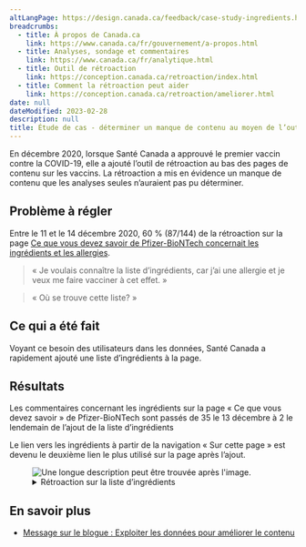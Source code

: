 ```yaml
---
altLangPage: https://design.canada.ca/feedback/case-study-ingredients.html
breadcrumbs:
  - title: À propos de Canada.ca
    link: https://www.canada.ca/fr/gouvernement/a-propos.html
  - title: Analyses, sondage et commentaires
    link: https://www.canada.ca/fr/analytique.html
  - title: Outil de rétroaction
    link: https://conception.canada.ca/retroaction/index.html
  - title: Comment la rétroaction peut aider
    link: https://conception.canada.ca/retroaction/ameliorer.html
date: null
dateModified: 2023-02-28
description: null
title: Étude de cas - déterminer un manque de contenu au moyen de l’outil de rétroaction sur la page
---
```


En décembre 2020, lorsque Santé Canada a approuvé le premier vaccin contre la COVID-19, elle a ajouté l’outil de rétroaction au bas des pages de contenu sur les vaccins. La rétroaction a mis en évidence un manque de contenu que les analyses seules n’auraient pas pu déterminer.

## Problème à régler

Entre le 11 et le 14 décembre 2020, 60 % (87/144) de la rétroaction sur la page [Ce que vous devez savoir de Pfizer-BioNTech concernait les ingrédients et les allergies](https://www.canada.ca/en/health-canada/services/drugs-health-products/covid19-industry/drugs-vaccines-treatments/vaccines/pfizer-biontech.html).

> «&nbsp;Je voulais connaître la liste d’ingrédients, car j’ai une allergie et je veux me faire vacciner à cet effet.&nbsp;»

> «&nbsp;Où se trouve cette liste?&nbsp;»

## Ce qui a été fait

Voyant ce besoin des utilisateurs dans les données, Santé Canada a rapidement ajouté une liste d’ingrédients à la page.

## Résultats

Les commentaires concernant les ingrédients sur la page «&nbsp;Ce que vous devez savoir&nbsp;» de Pfizer-BioNTech sont passés de 35 le 13 décembre à 2 le lendemain de l’ajout de la liste d’ingrédients

Le lien vers les ingrédients à partir de la navigation «&nbsp;Sur cette page&nbsp;» est devenu le deuxième lien le plus utilisé sur la page après l’ajout.

<figure class="gc-complex-img" role="group">
	<img alt="Une longue description peut être trouvée après l'image." src="/images/action-2.png" />
	<figcaption>
		<details>
			<summary>Rétroaction sur la liste d’ingrédients</summary>
			<table class="table">
				<tr>
					<th>Date</th>
					<th>Nombre de commentaires sur les ingrédients et les allergies</th>
				</tr>
				<tr>
          <td>13 décembre 2020</td>
          <td>35</td>
				</tr>
				<tr>
          <td>14 décembre 2020</td>
          <td>16</td>
				</tr>
				<tr>
          <td>15 décembre 2020</td>
          <td>2</td>
				</tr>
			</table>
		</details>
	</figcaption>
</figure>

## En savoir plus

* [Message sur le blogue&nbsp;: Exploiter les données pour améliorer le contenu](https://blogue.canada.ca/2021/02/04/les-donnees-a-laction.html)
